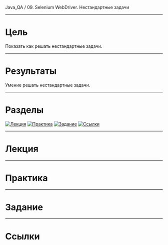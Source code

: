 Java_QA / 09. Selenium WebDriver. Нестандартные задачи

***

# Цель

Показать как решать нестандартные задачи.

***

# Результаты

Умение решать нестандартные задачи.

***

# Разделы

[![Лекция](https://img.shields.io/badge/-Лекция-ee99ff)](1.%20Лекция.md)
[![Практика](https://img.shields.io/badge/-Практика-aaffaa)](2.%20Практика.md)
[![Задание](https://img.shields.io/badge/-Задание-99ffee)](3.%20Задание.md)
[![Ссылки](https://img.shields.io/badge/-Ссылки-ffee99)](4.%20Ссылки.md)

***

# Лекция



***

# Практика



***

# Задание

***

# Ссылки